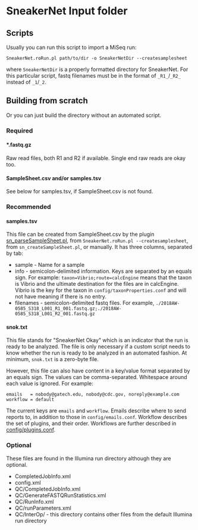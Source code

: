 # SneakerNet Input folder

## Scripts

Usually you can run this script to import a MiSeq run:

    SneakerNet.roRun.pl path/to/dir -o SneakerNetDir --createsamplesheet

where `SneakerNetDir` is a properly formatted directory for SneakerNet.
For this particular script, fastq filenames must be in the format of
`_R1_`/`_R2_` instead of `_1`/`_2`.

## Building from scratch

Or you can just build the directory without an automated script.

### Required

#### \*.fastq.gz

Raw read files, both R1 and R2 if available. Single end raw reads are okay too.

#### SampleSheet.csv and/or samples.tsv

See below for samples.tsv, if SampleSheet.csv is not found.

### Recommended

#### samples.tsv

This file can be created from SampleSheet.csv by the plugin [sn_parseSampleSheet.pl](../docs/plugins/sn_parseSampleSheet.pl.md), from `SneakerNet.roRun.pl --createsamplesheet`, from `sn_createSampleSheet.pl`, or manually.
It has three columns, separated by tab: 

* sample - Name for a sample
* info - semicolon-delimited information. Keys are separated by an equals sign. For example: `taxon=Vibrio;route=calcEngine` means that the taxon is Vibrio and the ultimate destination for the files are in calcEngine. Vibrio is the key for the taxon in `config/taxonProperties.conf` and will not have meaning if there is no entry.
* filenames - semicolon-delimited fastq files. For example, `./2018AW-0585_S318_L001_R1_001.fastq.gz;./2018AW-0585_S318_L001_R2_001.fastq.gz`

#### snok.txt

This file stands for "SneakerNet Okay" which is an indicator that the run is ready to be analyzed.
The file is only necessary if a custom script needs to know whether the run is ready to be analyzed in an automated fashion.
At minimum, `snok.txt` is a zero-byte file.

However, this file can also have content in a key/value format separated by an equals sign.
The values can be comma-separated. Whitespace around each value is ignored.  For example:

    emails   = nobody@gatech.edu, nobody@cdc.gov, noreply@example.com
    workflow = default

The current keys are `emails` and `workflow`.
Emails describe where to send reports to, in addition to those in `config/emails.conf`.
Workflow describes the set of plugins, and their order.
Workflows are further described in [config/plugins.conf](PLUGINS.md).

### Optional

These files are found in the Illumina run directory although they are optional.

* CompletedJobInfo.xml
* config.xml
* QC/CompletedJobInfo.xml
* QC/GenerateFASTQRunStatistics.xml
* QC/RunInfo.xml
* QC/runParameters.xml
* QC/InterOp/ - this directory contains other files from the default Illumina run directory

